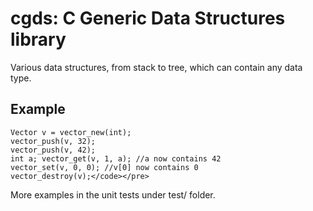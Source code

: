 # cgds: C Generic Data Structures library

Various data structures, from stack to tree, which can contain any data type.

## Example

	Vector v = vector_new(int);
	vector_push(v, 32);
	vector_push(v, 42);
	int a; vector_get(v, 1, a); //a now contains 42
	vector_set(v, 0, 0); //v[0] now contains 0
	vector_destroy(v);</code></pre>

More examples in the unit tests under test/ folder.
